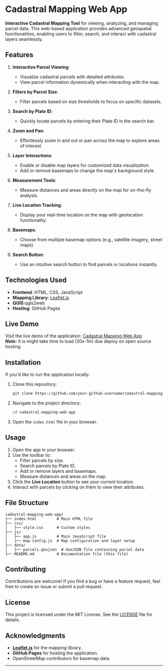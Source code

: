 # Cadastral Mapping Web App  

**Interactive Cadastral Mapping Tool** for viewing, analyzing, and managing parcel data. This web-based application provides advanced geospatial functionalities, enabling users to filter, search, and interact with cadastral layers seamlessly.  

## Features  

1. **Interactive Parcel Viewing**:  
   - Visualize cadastral parcels with detailed attributes.  
   - View parcel information dynamically when interacting with the map.  

2. **Filters by Parcel Size**:  
   - Filter parcels based on size thresholds to focus on specific datasets.  

3. **Search by Plate ID**:  
   - Quickly locate parcels by entering their Plate ID in the search bar.  

4. **Zoom and Pan**:  
   - Effortlessly zoom in and out or pan across the map to explore areas of interest.  

5. **Layer Interactions**:  
   - Enable or disable map layers for customized data visualization.  
   - Add or remove basemaps to change the map's background style.  

6. **Measurement Tools**:  
   - Measure distances and areas directly on the map for on-the-fly analysis.  

7. **Live Location Tracking**:  
   - Display your real-time location on the map with geolocation functionality.  

8. **Basemaps**:  
   - Choose from multiple basemap options (e.g., satellite imagery, street maps).  

9. **Search Button**:  
   - Use an intuitive search button to find parcels or locations instantly.  

## Technologies Used  

- **Frontend**: HTML, CSS, JavaScript  
- **Mapping Library**: [Leaflet.js](https://leafletjs.com/)  
- **QGIS**:qgis2web  
- **Hosting**: GitHub Pages  

## Live Demo  

Visit the live demo of the application: [Cadastral Mapping Web App](https://naveedali786.github.io/Cadastral-Mapping-Web-App/#11/32.0681/73.5871)  
***Note:*** It is might take time to load (30s-1m) due deploy on open source hosting 

## Installation  

If you'd like to run the application locally:  

1. Clone this repository:  
   ```bash
   git clone https://github.com/your-github-username/cadastral-mapping-web-app.git
   ```  

2. Navigate to the project directory:  
   ```bash
   cd cadastral-mapping-web-app
   ```  

3. Open the `index.html` file in your browser.  

## Usage  

1. Open the app in your browser.  
2. Use the toolbar to:  
   - Filter parcels by size.  
   - Search parcels by Plate ID.  
   - Add or remove layers and basemaps.  
   - Measure distances and areas on the map.  
3. Click the **Live Location** button to see your current location.  
4. Interact with parcels by clicking on them to view their attributes.  

## File Structure  

```
cadastral-mapping-web-app/  
├── index.html         # Main HTML file  
├── css/  
│   ├── style.css      # Custom styles  
├── js/  
│   ├── app.js         # Main JavaScript file  
│   ├── map-config.js  # Map configuration and layer setup  
├── data/  
│   ├── parcels.geojson  # GeoJSON file containing parcel data  
├── README.md          # Documentation file (this file)  
```  

## Contributing  

Contributions are welcome! If you find a bug or have a feature request, feel free to create an issue or submit a pull request.  

## License  

This project is licensed under the MIT License. See the [LICENSE](LICENSE) file for details.  

## Acknowledgments  

- **[Leaflet.js](https://leafletjs.com/)** for the mapping library.  
- **GitHub Pages** for hosting the application.  
- OpenStreetMap contributors for basemap data.  

---
